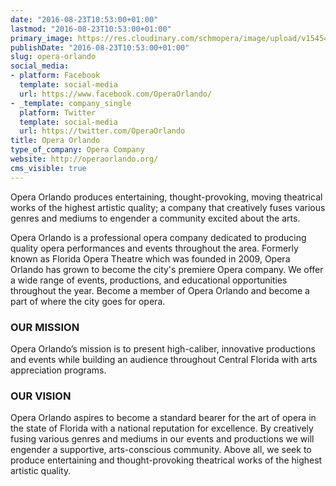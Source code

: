 ```yaml
---
date: "2016-08-23T10:53:00+01:00"
lastmod: "2016-08-23T10:53:00+01:00"
primary_image: https://res.cloudinary.com/schmopera/image/upload/v1545409169/media/webhook-uploads/1471946027422/2016-08-24---Logo-OO.jpg.jpg
publishDate: "2016-08-23T10:53:00+01:00"
slug: opera-orlando
social_media:
- platform: Facebook
  template: social-media
  url: https://www.facebook.com/OperaOrlando/
- _template: company_single
  platform: Twitter
  template: social-media
  url: https://twitter.com/OperaOrlando
title: Opera Orlando
type_of_company: Opera Company
website: http://operaorlando.org/
cms_visible: true
---
```


Opera Orlando produces entertaining, thought-provoking, moving theatrical works of the highest artistic quality; a company that creatively fuses various genres and mediums to engender a community excited about the arts. 

Opera Orlando is a professional opera company dedicated to producing quality opera performances and events throughout the area. Formerly known as Florida Opera Theatre which was founded in 2009, Opera Orlando has grown to become the city's premiere Opera company.  We offer a wide range of events, productions, and educational opportunities throughout the year.  Become a member of Opera Orlando and become a part of where the city goes for opera.

### OUR MISSION

Opera Orlando’s mission is to present high-caliber, innovative productions and events while building an audience throughout Central Florida with arts appreciation programs.

### OUR VISION

Opera Orlando aspires to become a standard bearer for the art of opera in the state of Florida with a national reputation for excellence.  By creatively fusing various genres and mediums in our events and productions we will engender a supportive, arts-conscious community.  Above all, we seek to produce entertaining and thought-provoking theatrical works of the highest artistic quality.
